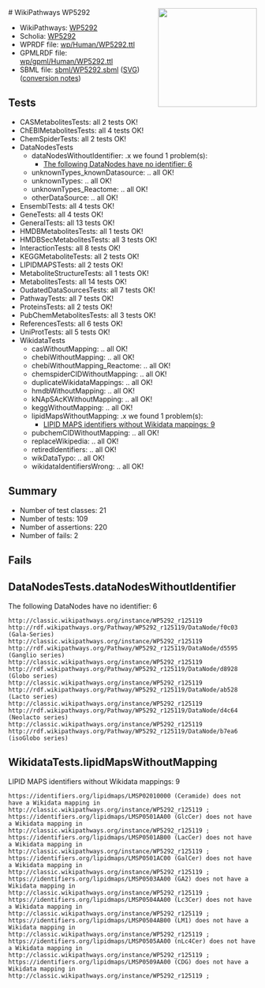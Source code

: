 <img style="float: right; width: 200px" src="../logo.png" />
# WikiPathways WP5292

* WikiPathways: [WP5292](https://identifiers.org/wikipathways:WP5292)
* Scholia: [WP5292](https://scholia.toolforge.org/wikipathways/WP5292)
* WPRDF file: [wp/Human/WP5292.ttl](../wp/Human/WP5292.ttl)
* GPMLRDF file: [wp/gpml/Human/WP5292.ttl](../wp/gpml/Human/WP5292.ttl)
* SBML file: [sbml/WP5292.sbml](../sbml/WP5292.sbml) ([SVG](../sbml/WP5292.svg)) ([conversion notes](../sbml/WP5292.txt))

## Tests
* CASMetabolitesTests: all 2 tests OK!
* ChEBIMetabolitesTests: all 4 tests OK!
* ChemSpiderTests: all 2 tests OK!
* DataNodesTests
    * dataNodesWithoutIdentifier: .x we found 1 problem(s):
        * [The following DataNodes have no identifier: 6](#d2d32fa5)
    * unknownTypes_knownDatasource: .. all OK!
    * unknownTypes: .. all OK!
    * unknownTypes_Reactome: .. all OK!
    * otherDataSource: .. all OK!
* EnsemblTests: all 4 tests OK!
* GeneTests: all 4 tests OK!
* GeneralTests: all 13 tests OK!
* HMDBMetabolitesTests: all 1 tests OK!
* HMDBSecMetabolitesTests: all 3 tests OK!
* InteractionTests: all 8 tests OK!
* KEGGMetaboliteTests: all 2 tests OK!
* LIPIDMAPSTests: all 2 tests OK!
* MetaboliteStructureTests: all 1 tests OK!
* MetabolitesTests: all 14 tests OK!
* OudatedDataSourcesTests: all 7 tests OK!
* PathwayTests: all 7 tests OK!
* ProteinsTests: all 2 tests OK!
* PubChemMetabolitesTests: all 3 tests OK!
* ReferencesTests: all 6 tests OK!
* UniProtTests: all 5 tests OK!
* WikidataTests
    * casWithoutMapping: .. all OK!
    * chebiWithoutMapping: .. all OK!
    * chebiWithoutMapping_Reactome: .. all OK!
    * chemspiderCIDWithoutMapping: .. all OK!
    * duplicateWikidataMappings: .. all OK!
    * hmdbWithoutMapping: .. all OK!
    * kNApSAcKWithoutMapping: .. all OK!
    * keggWithoutMapping: .. all OK!
    * lipidMapsWithoutMapping: .x we found 1 problem(s):
        * [LIPID MAPS identifiers without Wikidata mappings: 9](#7dfdfb49)
    * pubchemCIDWithoutMapping: .. all OK!
    * replaceWikipedia: .. all OK!
    * retiredIdentifiers: .. all OK!
    * wikDataTypo: .. all OK!
    * wikidataIdentifiersWrong: .. all OK!


## Summary

* Number of test classes: 21
* Number of tests: 109
* Number of assertions: 220
* Number of fails: 2

## Fails

<a name="d2d32fa5" />

## DataNodesTests.dataNodesWithoutIdentifier

The following DataNodes have no identifier: 6
```
http://classic.wikipathways.org/instance/WP5292_r125119 http://rdf.wikipathways.org/Pathway/WP5292_r125119/DataNode/f0c03 (Gala-Series)
http://classic.wikipathways.org/instance/WP5292_r125119 http://rdf.wikipathways.org/Pathway/WP5292_r125119/DataNode/d5595 (Ganglio series)
http://classic.wikipathways.org/instance/WP5292_r125119 http://rdf.wikipathways.org/Pathway/WP5292_r125119/DataNode/d8928 (Globo series)
http://classic.wikipathways.org/instance/WP5292_r125119 http://rdf.wikipathways.org/Pathway/WP5292_r125119/DataNode/ab528 (Lacto series)
http://classic.wikipathways.org/instance/WP5292_r125119 http://rdf.wikipathways.org/Pathway/WP5292_r125119/DataNode/d4c64 (Neolacto series)
http://classic.wikipathways.org/instance/WP5292_r125119 http://rdf.wikipathways.org/Pathway/WP5292_r125119/DataNode/b7ea6 (isoGlobo series)
```

<a name="7dfdfb49" />

## WikidataTests.lipidMapsWithoutMapping

LIPID MAPS identifiers without Wikidata mappings: 9
```
https://identifiers.org/lipidmaps/LMSP02010000 (Ceramide) does not have a Wikidata mapping in http://classic.wikipathways.org/instance/WP5292_r125119 ; 
https://identifiers.org/lipidmaps/LMSP0501AA00 (GlcCer) does not have a Wikidata mapping in http://classic.wikipathways.org/instance/WP5292_r125119 ; 
https://identifiers.org/lipidmaps/LMSP0501AB00 (LacCer) does not have a Wikidata mapping in http://classic.wikipathways.org/instance/WP5292_r125119 ; 
https://identifiers.org/lipidmaps/LMSP0501AC00 (GalCer) does not have a Wikidata mapping in http://classic.wikipathways.org/instance/WP5292_r125119 ; 
https://identifiers.org/lipidmaps/LMSP0503AA00 (GA2) does not have a Wikidata mapping in http://classic.wikipathways.org/instance/WP5292_r125119 ; 
https://identifiers.org/lipidmaps/LMSP0504AA00 (Lc3Cer) does not have a Wikidata mapping in http://classic.wikipathways.org/instance/WP5292_r125119 ; 
https://identifiers.org/lipidmaps/LMSP0504AB00 (LM1) does not have a Wikidata mapping in http://classic.wikipathways.org/instance/WP5292_r125119 ; 
https://identifiers.org/lipidmaps/LMSP0505AA00 (nLc4Cer) does not have a Wikidata mapping in http://classic.wikipathways.org/instance/WP5292_r125119 ; 
https://identifiers.org/lipidmaps/LMSP0509AA00 (CDG) does not have a Wikidata mapping in http://classic.wikipathways.org/instance/WP5292_r125119 ; 
```

